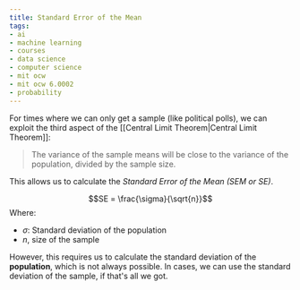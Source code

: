 ```yaml
---
title: Standard Error of the Mean
tags:
- ai
- machine learning
- courses
- data science
- computer science
- mit ocw
- mit ocw 6.0002
- probability
---
```


For times where we can only get a sample (like political polls), we can exploit the third aspect of the [[Central Limit Theorem|Central Limit Theorem]]:

> The variance of the sample means will be close to the variance of the population, divided by the sample size.

This allows us to calculate the _Standard Error of the Mean (SEM or SE)_.

$$SE = \frac{\sigma}{\sqrt{n}}$$
Where:
- $\sigma$: Standard deviation of the population
- $n$, size of the sample

However, this requires us to calculate the standard deviation of the **population**, which is not always possible. In cases, we can use the standard deviation of the sample, if that's all we got.